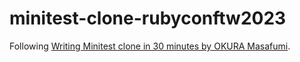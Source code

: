 # minitest-clone-rubyconftw2023
Following [Writing Minitest clone in 30 minutes by OKURA Masafumi](https://www.youtube.com/watch?v=4pF5SP1dDq4).
